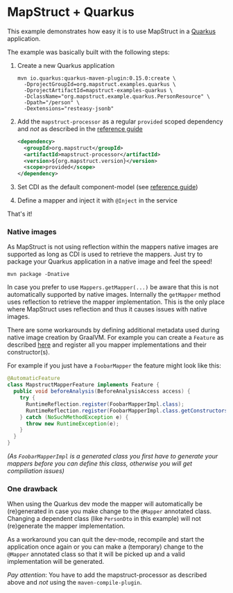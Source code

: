 # MapStruct + Quarkus

This example demonstrates how easy it is to use MapStruct in a [Quarkus](https://quarkus.io) application.

The example was basically built with the following steps:

1. Create a new Quarkus application

   ```
   mvn io.quarkus:quarkus-maven-plugin:0.15.0:create \
     -DprojectGroupId=org.mapstruct.examples.quarkus \
     -DprojectArtifactId=mapstruct-examples-quarkus \
     -DclassName="org.mapstruct.example.quarkus.PersonResource" \
     -Dpath="/person" \
     -Dextensions="resteasy-jsonb"
   ```

2. Add the `mapstruct-processor` as a regular `provided` scoped dependency and *not* as described in the 
[reference guide](http://mapstruct.org/documentation/dev/reference/html/#_apache_maven)
   
   ```xml
   <dependency>
     <groupId>org.mapstruct</groupId>
     <artifactId>mapstruct-processor</artifactId>
     <version>${org.mapstruct.version}</version>
     <scope>provided</scope>
   </dependency>
   ```

3. Set CDI as the default component-model (see [reference guide](http://mapstruct.org/documentation/dev/reference/html/#configuration-options))
4. Define a mapper and inject it with `@Inject` in the service

That's it!

### Native images

As MapStruct is not using reflection within the mappers native images are supported as long as CDI is used to retrieve the mappers.
Just try to package your Quarkus application in a native image and feel the speed!

```
mvn package -Dnative
```

In case you prefer to use `Mappers.getMapper(...)` be aware that this is not automatically supported by native images. Internally the `getMapper` method uses reflection to 
retrieve the mapper implementation. 
This is the only place where MapStruct uses reflection and thus it causes issues with native images.

There are some workarounds by defining additional metadata used during native image creation by GraalVM. For example you can create a `Feature` as described 
[here](https://github.com/oracle/graal/blob/master/substratevm/REFLECTION.md) and register all you mapper implementations and their constructor(s).

For example if you just have a `FoobarMapper` the feature might look like this:

```java
@AutomaticFeature
class MapstructMapperFeature implements Feature {
  public void beforeAnalysis(BeforeAnalysisAccess access) {
    try {
      RuntimeReflection.register(FoobarMapperImpl.class);
      RuntimeReflection.register(FoobarMapperImpl.class.getConstructors());
    } catch (NoSuchMethodException e) {
      throw new RuntimeException(e);
    }
  }
}
```

_(As `FoobarMapperImpl` is a generated class you first have to generate your mappers before you can define this class, otherwise you will get compiliation issues)_


### One drawback

When using the Quarkus dev mode the mapper will automatically be (re)generated in case you make change to the `@Mapper` annotated class.
Changing a dependent class (like `PersonDto` in this example) will not (re)generate the mapper implementation.

As a workaround you can quit the dev-mode, recompile and start the application once again or you can make a (temporary) change to the `@Mapper` annotated class so that it
will be picked up and a valid implementation will be generated.

*Pay attention*: You have to add the mapstruct-processor as described above and *not* using the `maven-compile-plugin`.
